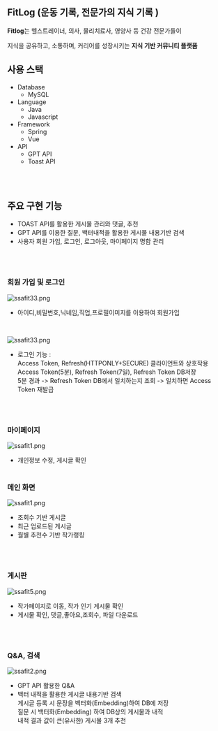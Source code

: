 
## FitLog (운동 기록, 전문가의 지식 기록 )

**Fitlog**는 헬스트레이너, 의사, 물리치료사, 영양사 등 건강 전문가들이

지식을 공유하고, 소통하며, 커리어를 성장시키는 **지식 기반 커뮤니티 플랫폼**

## 사용 스택  
- Database  
    - MySQL 
- Language  
    - Java  
    - Javascript    
- Framework 
    - Spring    
    - Vue   
- API   
    - GPT API
    - Toast API

<br><br>
## 주요 구현 기능
- TOAST API를 활용한 게시물 관리와 댓글, 추천
- GPT API를 이용한 질문, 백터내적을 활용한 게시물 내용기반 검색
- 사용자 회원 가입, 로그인, 로그아웃, 마이페이지 명함 관리


<br><br>
### 회원 가입 및 로그인
![ssafit33.png](./images/4.PNG)  
- 아이디,비밀번호,닉네임,직업,프로필이미지를 이용하여 회원가입

<br>

![ssafit33.png](./images/5.PNG)  
- 로그인 기능 : <br>
Access Token, Refresh(HTTPONLY+SECURE) 클라이언트와 상호작용 <br>
Access Token(5분), Refresh Token(7일), Refresh Token DB저장 <br>
5분 경과 ->  Refresh Token DB에서 일치하는지 조회 -> 일치하면 Access Token 재발급

<br><br>
### 마이페이지
![ssafit1.png](./images/2.PNG)
- 개인정보 수정, 게시글 확인
<br><br>
### 메인 화면
![ssafit1.png](./images/3.PNG)

- 조회수 기반 게시글 
- 최근 업로드된 게시글 
- 월별 추천수 기반 작가랭킹
   
<br><br>
### 게시판
![ssafit5.png](./images/7.PNG)   
- 작가페이지로 이동, 작가 인기 게시물 확인
- 게시물 확인, 댓글,좋아요,조회수, 파일 다운로드



<br><br>
### Q&A, 검색
![ssafit2.png](./images/9.PNG)  
- GPT API 활용한 Q&A
- 백터 내적을 활용한 게시글 내용기반 검색<br>
게시글 등록 시 문장을 벡터화(Embedding)하여 DB에 저장 <BR>
질문 시 백터화(Embedding) 하여 DB상의 게시물과 내적 <BR>
내적 결과 값이 큰(유사한) 게시물 3개 추천






